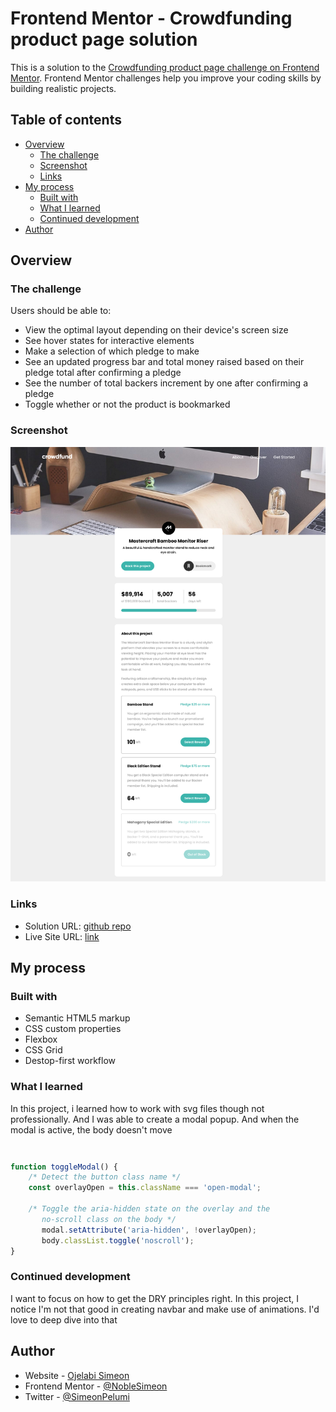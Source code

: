 # Frontend Mentor - Crowdfunding product page solution

This is a solution to the [Crowdfunding product page challenge on Frontend Mentor](https://www.frontendmentor.io/challenges/crowdfunding-product-page-7uvcZe7ZR). Frontend Mentor challenges help you improve your coding skills by building realistic projects. 

## Table of contents

- [Overview](#overview)
  - [The challenge](#the-challenge)
  - [Screenshot](#screenshot)
  - [Links](#links)
- [My process](#my-process)
  - [Built with](#built-with)
  - [What I learned](#what-i-learned)
  - [Continued development](#continued-development)
- [Author](#author)


## Overview

### The challenge

Users should be able to:

- View the optimal layout depending on their device's screen size
- See hover states for interactive elements
- Make a selection of which pledge to make
- See an updated progress bar and total money raised based on their pledge total after confirming a pledge
- See the number of total backers increment by one after confirming a pledge
- Toggle whether or not the product is bookmarked

### Screenshot

![](./screenshot.png)

### Links

- Solution URL: [github repo](https://github.com/NobleSimeon/crowdfunding-product-page-main)
- Live Site URL: [link](https://crowdfundingpp.netlify.app)

## My process

### Built with

- Semantic HTML5 markup
- CSS custom properties
- Flexbox
- CSS Grid
- Destop-first workflow


### What I learned

In this project, i learned how to work with svg files though not professionally. And I was able to create a modal popup. 
And when the modal is active, the body doesn't move

```html

```
```css

```
```js
function toggleModal() {
    /* Detect the button class name */
    const overlayOpen = this.className === 'open-modal';
    
    /* Toggle the aria-hidden state on the overlay and the 
       no-scroll class on the body */
       modal.setAttribute('aria-hidden', !overlayOpen);
       body.classList.toggle('noscroll');
}
```


### Continued development

I want to focus on how to get the DRY principles right. 
In this project, I notice I'm not that good in creating navbar and make use of animations. I'd love to deep dive into that 


## Author

- Website - [Ojelabi Simeon](https://github.com/NobleSimeon)
- Frontend Mentor - [@NobleSimeon](https://www.frontendmentor.io/profile/NobleSimeon)
- Twitter - [@SimeonPelumi](https://www.twitter.com/SimeonPelumi)



